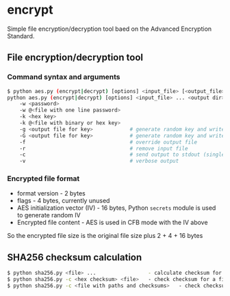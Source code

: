 # encrypt

Simple file encryption/decryption tool baed on the Advanced Encryption Standard.

## File encryption/decryption tool

### Command syntax and arguments

```sh
$ python aes.py (encrypt|decrypt) [options] <input_file> [<output_file>]
python aes.py (encrypt|decrypt) [options] <input_file> ... <output dir>
    -w <password>
    -w @<file with one line password>
    -k <hex key>
    -k @<file with binary or hex key>
    -g <output file for key>            # generate random key and write to file
    -G <output file for key>            # generate random key and write to file and override existing key file if present
    -f                                  # override output file
    -r                                  # remove input file
    -c                                  # send output to stdout (single file only)
    -v                                  # verbose output
```

### Encrypted file format

 * format version - 2 bytes
 * flags - 4 bytes, currently unused
 * AES initialization vector (IV) - 16 bytes, Python ``secrets`` module is used to generate random IV
 * Encrypted file content - AES is used in CFB mode with the IV above
 
So the encrypted file size is the original file size plus 2 + 4 + 16 bytes

## SHA256 checksum calculation

```sh
$ python sha256.py <file> ...                 - calculate checksum for one or more files
$ python sha256.py -c <hex checksum> <file>   - check checksum for a file
$ python sha256.py -c <file with paths and checksums>   - check checksum for multiple files
```